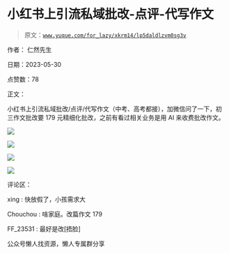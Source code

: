 # 小红书上引流私域批改-点评-代写作文

> 原文：[`www.yuque.com/for_lazy/xkrm14/lp5daldlzvm0sg3v`](https://www.yuque.com/for_lazy/xkrm14/lp5daldlzvm0sg3v)

作者： 仁然先生

日期：2023-05-30

点赞数：78

正文：

小红书上引流私域批改/点评/代写作文（中考、高考都接），加微信问了一下，初三作文批改要 179 元精细化批改，之前有看过相关业务是用 AI 来收费批改作文。

![](img/8273e34daed7b0284f8a98010ec37b11.png)

![](img/0a49b97811c22782cc836fc99323e8ad.png)

![](img/df46a31c239b146f5894868fb02a8073.png)

![](img/a9ed361b79a3cc633698f6e49e55128f.png)

评论区：

xing : 快放假了，小孩需求大

Chouchou : 啥家庭。改篇作文 179

FF_23531 : 最好是改[捂脸]

公众号懒人找资源，懒人专属群分享


